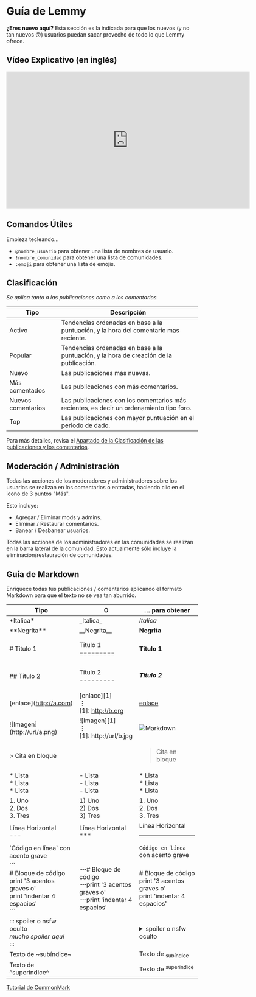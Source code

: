 # Guía de Lemmy

**¿Eres nuevo aquí?** Esta sección es la indicada para que los nuevos (y no tan nuevos 😙) usuarios puedan sacar provecho de todo lo que Lemmy ofrece.

## Vídeo Explicativo (en inglés)

<iframe id='ivplayer' width='640' height='360' src='https://invidious.xyz/embed/5axSUJj0bBY' style='border:none;'></iframe>

## Comandos Útiles
Empieza tecleando...

- `@nombre_usuario` para obtener una lista de nombres de usuario.
- `!nombre_comunidad` para obtener una lista de comunidades.
- `:emoji` para obtener una lista de emojis.

## Clasificación

*Se aplica tanto a las publicaciones como a los comentarios.*

Tipo | Descripción
--- | ---
Activo | Tendencias ordenadas en base a la puntuación, y la hora del comentario mas reciente.
Popular | Tendencias ordenadas en base a la puntuación, y la hora de creación de la publicación.
Nuevo | Las publicaciones más nuevas.
Más comentados | Las publicaciones con más comentarios.
Nuevos comentarios | Las publicaciones con los comentarios más recientes, es decir un ordenamiento tipo foro.
Top | Las publicaciones con mayor puntuación en el periodo de dado.

Para más detalles, revisa el [Apartado de la Clasificación de las publicaciones y  los comentarios](ranking.md).

## Moderación / Administración

Todas las acciones de los moderadores y administradores sobre los usuarios se realizan en los comentarios o entradas, haciendo clic en el icono de 3 puntos "Más".

Esto incluye:

- Agregar / Eliminar mods y admins.
- Eliminar / Restaurar comentarios.
- Banear / Desbanear usuarios.

Todas las acciones de los administradores en las comunidades se realizan en la barra lateral de la comunidad. Esto actualmente sólo incluye la eliminación/restauración de comunidades.

## Guía de Markdown

Enriquece todas tus publicaciones / comentarios aplicando el formato Markdown para que el texto no se vea tan aburrido.

Tipo | O | … para obtener 
--- | --- | ---
\*Italica\* | \_Italica\_  | _Italica_ 
\*\*Negrita\*\* | \_\_Negrita\_\_ | **Negrita** 
\# Titulo 1 | Titulo 1 <br> ========= | <h4>Titulo 1</h4>
\## Titulo 2 | Titulo 2 <br>--------- | <h5>Titulo 2</h5>
\[enlace\](http://a.com) | \[enlace\]\[1\]<br>⋮ <br>\[1\]: http://b.org | [enlace](https://commonmark.org/) 
!\[Imagen\](http://url/a.png) | !\[Imagen\]\[1\]<br>⋮ <br>\[1\]: http://url/b.jpg | ![Markdown](https://commonmark.org/help/images/favicon.png) 
\> Cita en bloque | | <blockquote>Cita en bloque</blockquote>
\* Lista <br>\* Lista <br>\* Lista | \- Lista <br>\- Lista <br>\- Lista <br> | *   Lista <br>*   Lista <br>*   Lista <br>
1\. Uno <br>2\. Dos <br>3\. Tres | 1) Uno<br>2) Dos<br>3) Tres | 1.  Uno<br>2.  Dos<br>3.  Tres
Línea Horizontal <br>\--- | Línea Horizontal<br>\*\*\* | Línea Horizontal  <br><hr>
\`Código en línea\` con acento grave | |`Código en línea` con acento grave 
\`\`\`<br>\# Bloque de código <br>print '3 acentos graves o'<br>print 'indentar 4 espacios' <br>\`\`\` | ····\# Bloque de código<br>····print '3 acentos graves o'<br>····print 'indentar 4 espacios' | \# Bloque de código <br>print '3 acentos graves o'<br>print 'indentar 4 espacios'
::: spoiler o nsfw oculto <br>*mucho spoiler aquí*<br>::: | | <details><summary> spoiler o nsfw oculto </summary><p><em>mucho spoiler aquí</em></p></details>
Texto de ~subíndice~ | | Texto de <sub>subíndice</sub>
Texto de ^superíndice^ | | Texto de <sup>superíndice</sup>

[Tutorial de CommonMark](https://commonmark.org/help/tutorial/)

